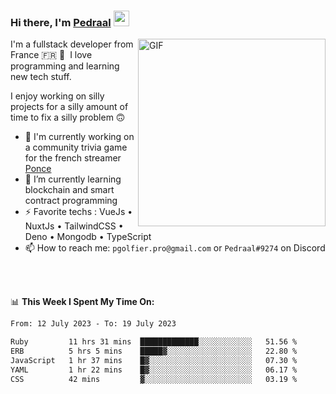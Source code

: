 ### Hi there, I'm <a href="https://pedraal.dev" target="_blank">Pedraal</a> <img src="https://media.giphy.com/media/hvRJCLFzcasrR4ia7z/giphy.gif" width="25px">
<img align="right" alt="GIF" src="https://pedraal.dev/avatar.png" width="300" height="300" />

I'm a fullstack developer from France 🇫🇷 🥖 &nbsp;I love programming and learning new
tech stuff.

I enjoy working on silly projects for a silly amount of time to fix a silly problem 🙃

- 🔭  I'm currently working on a community trivia game for the french streamer <a href="https://twitch.tv/ponce" target="_blank">Ponce</a>
- 🌱 I’m currently learning blockchain and smart contract programming
- ⚡ Favorite techs : VueJs &bull; NuxtJs &bull; TailwindCSS &bull; Deno &bull; Mongodb &bull; TypeScript
- 📫 How to reach me: `pgolfier.pro@gmail.com` or `Pedraal#9274` on Discord

<br>
<br>

📊 **This Week I Spent My Time On:**
<!--START_SECTION:waka-->

```txt
From: 12 July 2023 - To: 19 July 2023

Ruby         11 hrs 31 mins  █████████████░░░░░░░░░░░░   51.56 %
ERB          5 hrs 5 mins    █████▓░░░░░░░░░░░░░░░░░░░   22.80 %
JavaScript   1 hr 37 mins    █▓░░░░░░░░░░░░░░░░░░░░░░░   07.30 %
YAML         1 hr 22 mins    █▓░░░░░░░░░░░░░░░░░░░░░░░   06.17 %
CSS          42 mins         ▓░░░░░░░░░░░░░░░░░░░░░░░░   03.19 %
```

<!--END_SECTION:waka-->
